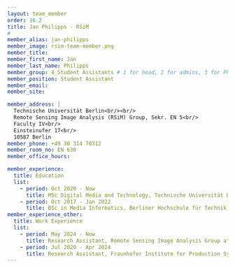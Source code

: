 ```yaml
---
layout: team_member
order: 16.2
title: Jan Philipps - RSiM
#
member_alias: jan-philipps
member_image: rsim-team-member.png
member_title:
member_first_name: Jan
member_last_name: Philipps
member_group: 4_Student Assistants # 1 for head, 2 for admins, 3 for PhD Research Associates , 4 for student assistants
member_position: Student Assistant
member_email: 
member_site:

member_address: |
  Technische Universität Berlin<br/><br/>
  Remote Sensing Image Analysis (RSiM) Group, Sekr. EN 5<br/>
  Faculty IV<br/>
  Einsteinufer 17<br/>
  10587 Berlin
member_phone: +49 30 314 70312
member_room_no: EN 630
member_office_hours:

member_experience:
  title: Education
  list:
    - period: Oct 2020 - Now
      title: MSc Digital Media and Technology, Technische Universität Berlin, Germany..
    - period: Oct 2017 - Jan 2022
      title: BSc in Media Informatics, Berliner Hochschule für Technik, Germany.
member_experience_other:
  title: Work Experience
  list:
    - period: May 2024 - Now
      title: Research Assistant, Remote Sensing Image Analysis Group at TU Berlin, Germany.
    - period: Jul 2020 - Apr 2024
      title: Research Assistant, Fraunhofer Institute for Production Systems and Design Technology, Germany.
---
```

